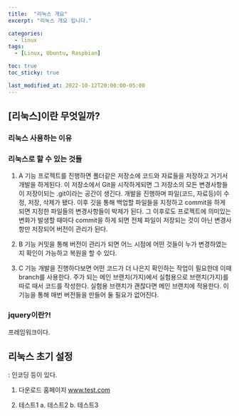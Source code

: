 ```yaml
---
title:  "리눅스 개요"
excerpt: "리눅스 개요 입니다."

categories:
  - linux
tags:
  - [Linux, Ubuntu, Raspbian]

toc: true
toc_sticky: true

last_modified_at: 2022-10-12T20:00:00-05:00
---
```


## [리눅스]이란 무엇일까?
### 리눅스 사용하는 이유


### 리눅스로 할 수 있는 것들
1. A 기능
프로젝트를 진행하면 폴더같은 저장소에 코드와 자료들을 저장하고 거기서 개발을 하게된다. 이 저장소에서 Git을 시작하게되면 그 저장소의 모든 변경사항들이 저장이되는 .git이라는 공간이 생긴다. 개발을 진행하며 파일(코드, 자료등)이 수정, 저장, 삭제가 됐다. 이후 깃을 통해 백업할 파일들을 지정하고 commit을 하게 되면 지정한 파일들의 변경사항들이 박제가 된다. 그 이후로도 프로젝트에 의미있는 변화가 발생할 때마다 commit을 하게 되면 전체 파일이 저장되는 것이 아닌 변경사항만 저장되어 버전이 관리가 된다.

2. B 기능
커밋을 통해 버전이 관리가 되면 어느 시점에 어떤 것들이 누가 변경하였는지 확인이 가능하고 복원을 할 수 있다.

3. C 기능
개발을 진행하다보면 어떤 코드가 더 나은지 확인하는 작업이 필요한데 이때 branch를 사용한다. 주가 되는 메인 브랜치(가지)에서 실험용으로 브랜치(가지)를 따로 때서 코드를 작성한다. 실험용 브랜치가 괜찮다면 메인 브랜치에 적용한다. 이 기능을 통해 매번 버전들을 만들어 둘 필요가 없어진다.

### jquery이란?!
프레임워크이다.


## 리눅스 초기 설정
 : 인코딩 등이 있다.

1. 다운로드 홈페이지
www.test.com

2. 테스트1
a. 테스트2
b. 테스트3
